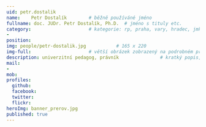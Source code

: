 ```yaml
---
uid: petr.dostalik
name:    Petr Dostalík        # běžně používáné jméno
fullname: doc. JUDr. Petr Dostalík, Ph.D.  # jméno s tituly etc.
category:                     # kategorie: rp, praha, vary, hradec, jmk, senat
- 
position:
img: people/petr-dostalik.jpg           # 165 x 220
img-full:                     # větší obrázek zobrazený na podrobném profilu
description: univerzitní pedagog, právník               # kratký popis, max 160 znaků
mail:
- 
mob:         
profiles:
  github:
  facebook:       
  twitter:        
  flickr:       
heroImg: banner_prerov.jpg
published: true
---
```

